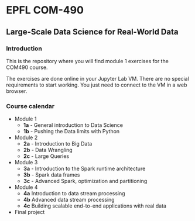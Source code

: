 # EPFL COM-490

## Large-Scale Data Science for Real-World Data

### Introduction

This is the repository where you will find module 1 exercises for the COM490 course.

The exercises are done online in your Jupyter Lab VM. There are no special requirements to start working. You just need to connect to the VM in a web browser.

### Course calendar

* Module 1
  * **1a** - General introduction to Data Science
  * **1b** - Pushing the Data limits with Python
* Module 2
  * **2a** - Introduction to Big Data
  * **2b** - Data Wrangling
  * **2c** - Large Queries
* Module 3
  * **3a** - Introduction to the Spark runtime architecture
  * **3b** - Spark data frames
  * **3c** - Advanced Spark, optimization and partitioning
* Module 4
  * **4a** Introduction to data stream processing
  * **4b** Advanced data stream processing
  * **4c** Building scalable end-to-end applications with real data
* Final project
